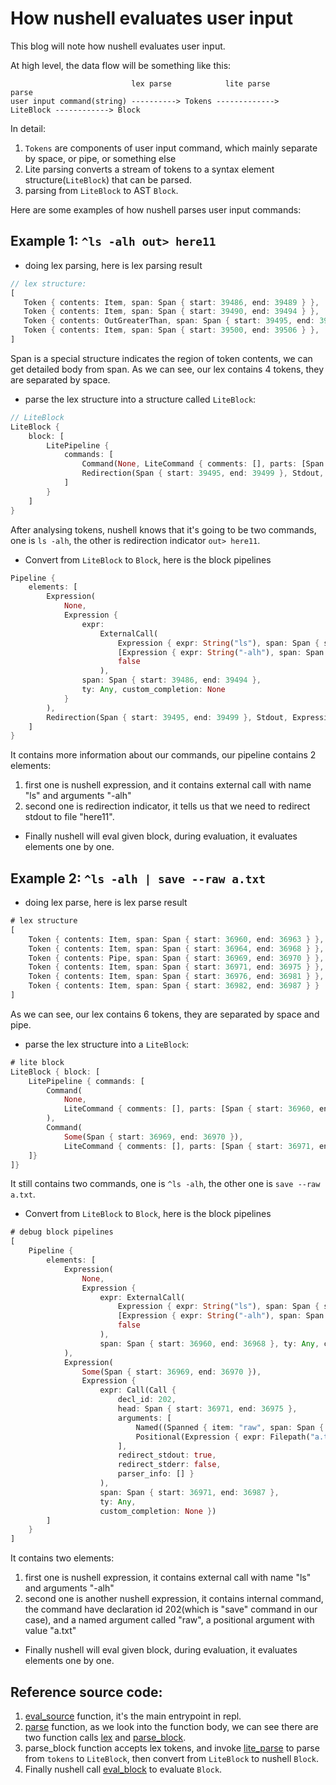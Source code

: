 # How nushell evaluates user input

This blog will note how nushell evaluates user input.

At high level, the data flow will be something like this:

```
                           lex parse            lite parse                parse
user input command(string) ----------> Tokens ------------->  LiteBlock ------------> Block
```

In detail:
1. `Tokens` are components of user input command, which mainly separate by space, or pipe, or something else
2. Lite parsing converts a stream of tokens to a syntax element structure(`LiteBlock`) that can be parsed.
3. parsing from `LiteBlock` to AST `Block`.

Here are some examples of how nushell parses user input commands:

## Example 1: `^ls -alh out> here11`
- doing lex parsing, here is lex parsing result
```rust
// lex structure:
[
   Token { contents: Item, span: Span { start: 39486, end: 39489 } },    // token for ^ls
   Token { contents: Item, span: Span { start: 39490, end: 39494 } },    // token for -alh
   Token { contents: OutGreaterThan, span: Span { start: 39495, end: 39499 } },   // token for out>
   Token { contents: Item, span: Span { start: 39500, end: 39506 } },    // token for here11
]
```
Span is a special structure indicates the region of token contents, we can get detailed body from span.
As we can see, our lex contains 4 tokens, they are separated by space.

- parse the lex structure into a structure called `LiteBlock`:
```rust
// LiteBlock
LiteBlock {
    block: [
        LitePipeline {
            commands: [
                Command(None, LiteCommand { comments: [], parts: [Span { start: 39486, end: 39489 }, Span { start: 39490, end: 39494 }] }),
                Redirection(Span { start: 39495, end: 39499 }, Stdout, LiteCommand { comments: [], parts: [Span { start: 39500, end: 39506 }] }),
            ]
        }
    ]
}
```

After analysing tokens, nushell knows that it's going to be two commands, one is `ls -alh`, the other is redirection indicator `out> here11`.

- Convert from `LiteBlock` to `Block`, here is the block pipelines
```rust
Pipeline {
    elements: [
        Expression(
            None,
            Expression {
                expr:
                    ExternalCall(
                        Expression { expr: String("ls"), span: Span { start: 39487, end: 39489 }, ty: String, custom_completion: None },
                        [Expression { expr: String("-alh"), span: Span { start: 39490, end: 39494 }, ty: String, custom_completion: None }],
                        false
                    ),
                span: Span { start: 39486, end: 39494 },
                ty: Any, custom_completion: None
            }
        ),
        Redirection(Span { start: 39495, end: 39499 }, Stdout, Expression { expr: String("here11"), span: Span { start: 39500, end: 39506 }, ty: String, custom_completion: None }),
    ]
}
```

It contains more information about our commands, our pipeline contains 2 elements:
1. first one is nushell expression, and it contains external call with name "ls" and arguments "-alh"
2. second one is redirection indicator, it tells us that we need to redirect stdout to file "here11".

- Finally nushell will eval given block, during evaluation, it evaluates elements one by one.

## Example 2: `^ls -alh | save --raw a.txt`
- doing lex parse, here is lex parse result
```rust
# lex structure
[
    Token { contents: Item, span: Span { start: 36960, end: 36963 } }, // token for ^ls
    Token { contents: Item, span: Span { start: 36964, end: 36968 } }, // token for -alh
    Token { contents: Pipe, span: Span { start: 36969, end: 36970 } }, // token for |
    Token { contents: Item, span: Span { start: 36971, end: 36975 } }, // token for save
    Token { contents: Item, span: Span { start: 36976, end: 36981 } }, // token for --raw
    Token { contents: Item, span: Span { start: 36982, end: 36987 } }  // token for a.txt
]
```
As we can see, our lex contains 6 tokens, they are separated by space and pipe.

- parse the lex structure into a `LiteBlock`:
```rust
# lite block
LiteBlock { block: [
    LitePipeline { commands: [
        Command(
            None,
            LiteCommand { comments: [], parts: [Span { start: 36960, end: 36963 }, Span { start: 36964, end: 36968 }]}
        ),
        Command(
            Some(Span { start: 36969, end: 36970 }),
            LiteCommand { comments: [], parts: [Span { start: 36971, end: 36975 }, Span { start: 36976, end: 36981 }, Span { start: 36982, end: 36987 }] })
    ]}
]}
```

It still contains two commands, one is `^ls -alh`, the other one is `save --raw a.txt`.

- Convert from `LiteBlock` to `Block`, here is the block pipelines
```rust
# debug block pipelines
[
    Pipeline {
        elements: [
            Expression(
                None,
                Expression {
                    expr: ExternalCall(
                        Expression { expr: String("ls"), span: Span { start: 36961, end: 36963 }, ty: String, custom_completion: None },
                        [Expression { expr: String("-alh"), span: Span { start: 36964, end: 36968 }, ty: String, custom_completion: None }],
                        false
                    ),
                    span: Span { start: 36960, end: 36968 }, ty: Any, custom_completion: None }
            ),
            Expression(
                Some(Span { start: 36969, end: 36970 }),
                Expression {
                    expr: Call(Call {
                        decl_id: 202,
                        head: Span { start: 36971, end: 36975 },
                        arguments: [
                            Named((Spanned { item: "raw", span: Span { start: 36976, end: 36981 } }, None, None)),
                            Positional(Expression { expr: Filepath("a.txt"), span: Span { start: 36982, end: 36987 }, ty: String, custom_completion: None })
                        ],
                        redirect_stdout: true,
                        redirect_stderr: false,
                        parser_info: [] }
                    ),
                    span: Span { start: 36971, end: 36987 },
                    ty: Any,
                    custom_completion: None })
        ]
    }
]
```

It contains two elements:
1. first one is nushell expression, it contains external call with name "ls" and arguments "-alh"
2. second one is another nushell expression, it contains internal command, the command have declaration id 202(which is "save" command in our case), and a named argument called "raw", a positional argument with value "a.txt"

- Finally nushell will eval given block, during evaluation, it evaluates elements one by one.

## Reference source code:
1. [eval_source](https://github.com/nushell/nushell/blob/a9bdc655c1fdbad43e811db059bb502c86e16230/crates/nu-cli/src/util.rs#L200) function, it's the main entrypoint in repl.
2. [parse](https://github.com/nushell/nushell/blob/a9bdc655c1fdbad43e811db059bb502c86e16230/crates/nu-parser/src/parser.rs#L5983) function, as we look into the function body, we can see there are two function calls [lex](https://github.com/nushell/nushell/blob/a9bdc655c1fdbad43e811db059bb502c86e16230/crates/nu-parser/src/lex.rs#L286) and [parse_block](https://github.com/nushell/nushell/blob/a9bdc655c1fdbad43e811db059bb502c86e16230/crates/nu-parser/src/parser.rs#L5410).
3. parse_block function accepts lex tokens, and invoke [lite_parse](https://github.com/nushell/nushell/blob/a9bdc655c1fdbad43e811db059bb502c86e16230/crates/nu-parser/src/parser.rs#L5419) to parse from `tokens` to `LiteBlock`, then convert from `LiteBlock` to nushell `Block`.
4. Finally nushell call [eval_block](https://github.com/nushell/nushell/blob/a9bdc655c1fdbad43e811db059bb502c86e16230/crates/nu-cli/src/util.rs#L231) to evaluate `Block`.
